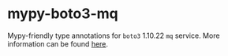 # mypy-boto3-mq

Mypy-friendly type annotations for `boto3` 1.10.22 `mq` service.
More information can be found [here](https://github.com/vemel/mypy_boto3).